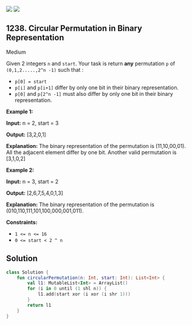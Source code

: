 [![](https://img.shields.io/github/stars/javadev/LeetCode-in-Kotlin?label=Stars&style=flat-square)](https://github.com/javadev/LeetCode-in-Kotlin)
[![](https://img.shields.io/github/forks/javadev/LeetCode-in-Kotlin?label=Fork%20me%20on%20GitHub%20&style=flat-square)](https://github.com/javadev/LeetCode-in-Kotlin/fork)

## 1238\. Circular Permutation in Binary Representation

Medium

Given 2 integers `n` and `start`. Your task is return **any** permutation `p` of `(0,1,2.....,2^n -1)` such that :

*   `p[0] = start`
*   `p[i]` and `p[i+1]` differ by only one bit in their binary representation.
*   `p[0]` and `p[2^n -1]` must also differ by only one bit in their binary representation.

**Example 1:**

**Input:** n = 2, start = 3

**Output:** [3,2,0,1]

**Explanation:** The binary representation of the permutation is (11,10,00,01). All the adjacent element differ by one bit. Another valid permutation is [3,1,0,2]

**Example 2:**

**Input:** n = 3, start = 2

**Output:** [2,6,7,5,4,0,1,3]

**Explanation:** The binary representation of the permutation is (010,110,111,101,100,000,001,011).

**Constraints:**

*   `1 <= n <= 16`
*   `0 <= start < 2 ^ n`

## Solution

```kotlin
class Solution {
    fun circularPermutation(n: Int, start: Int): List<Int> {
        val l1: MutableList<Int> = ArrayList()
        for (i in 0 until (1 shl n)) {
            l1.add(start xor (i xor (i shr 1)))
        }
        return l1
    }
}
```